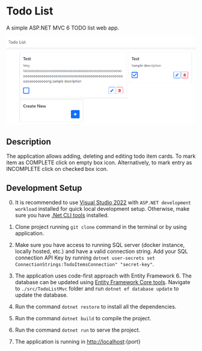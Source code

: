 # Todo List

A simple ASP.NET MVC 6 TODO list web app.

![image sample](./img/sample.png)

## Description

The application allows adding, deleting and editing todo item cards. To mark item as COMPLETE click on empty box icon. Alternatively, to mark entry as INCOMPLETE click on checked box icon.

## Development Setup

0. It is recommended to use [Visual Studio 2022](https://visualstudio.microsoft.com/vs/) with `ASP.NET development workload` installed for quick local development setup. Otherwise, make sure you have [.Net CLI tools](https://docs.microsoft.com/en-us/dotnet/core/tools/) installed.

1. Clone project running `git clone` command in the terminal or by using application.

2. Make sure you have access to running SQL server (docker instance, locally hosted, etc.) and have a valid connection string. Add your SQL connection API Key by running `dotnet user-secrets set ConnectionStrings:TodoItemsConnection" "secret-key"`.

3. The application uses code-first approach with Entity Framework 6. The database can be updated using [Entity Framework Core tools](https://docs.microsoft.com/en-us/ef/core/cli/dotnet). Navigate to `./src/TodoListMvc` folder and run `dotnet ef database update` to update the database.

4. Run the command `dotnet restore` to install all the dependencies.

5. Run the command `dotnet build` to compile the project.

6. Run the command `dotnet run` to serve the project.

7. The application is running in <http://localhost>:{port}
